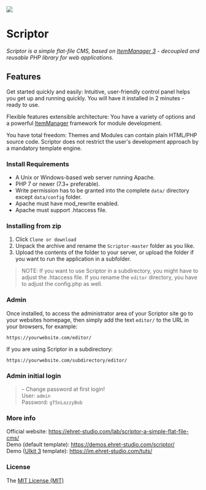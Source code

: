 ![](https://demos.ehret-studio.com/scriptor/data/uploads/scriptor-dashboard-github.png)

# Scriptor

_Scriptor is a simple flat-file CMS, based on [ItemManager 3](https://github.com/bigin/ItemManager-3) - 
decoupled and reusable PHP library for web applications._   

## Features   
Get started quickly and easily: Intuitive, user-friendly control panel helps you get up and running quickly. 
You will have it installed in 2 minutes - ready to use.   

Flexible features extensible architecture: You have a variety of options and a powerful [ItemManager](https://github.com/bigin/ItemManager-3) 
framework for module development.

You have total freedom: Themes and Modules can contain plain HTML/PHP source code. Scriptor does not restrict the user's development approach 
by a mandatory template engine.


### Install Requirements
- A Unix or Windows-based web server running Apache.   
- PHP 7 or newer (7.3+ preferable).   
- Write permission has to be granted into the complete `data/` directory except `data/config` folder.   
- Apache must have mod_rewrite enabled.   
- Apache must support .htaccess file.   
    
### Installing from zip
1. Click `Clone or download`
2. Unpack the archive and rename the `Scriptor-master` folder as you like.
3. Upload the contents of the folder to your server, or upload the folder if you want to run the application in a subfolder.
    
> NOTE: If you want to use Scriptor in a subdirectory, you might have to adjust the .htaccess file.
> If you rename the `editor` directory, you have to adjust the config.php as well.
    
### Admin
Once installed, to access the administrator area of your Scriptor site go to your websites homepage, then simply add the text `editor/` to the URL in your browsers, for example: 
```
https://yourwebsite.com/editor/
```

If you are using Scriptor in a subdirectory: 
```
https://yourwebsite.com/subdirectory/editor/
```

### Admin initial login  
> – Change password at first login!   
User: `admin`   
Password: `gT5nLazzyBob`


### More info
Official website: https://ehret-studio.com/lab/scriptor-a-simple-flat-file-cms/   
Demo (default template): https://demos.ehret-studio.com/scriptor/   
Demo ([UIkit 3](https://getuikit.com) template): https://im.ehret-studio.com/tuts/   

### License
The [MIT License (MIT)](https://github.com/bigin/Scriptor/blob/master/LICENSE)

